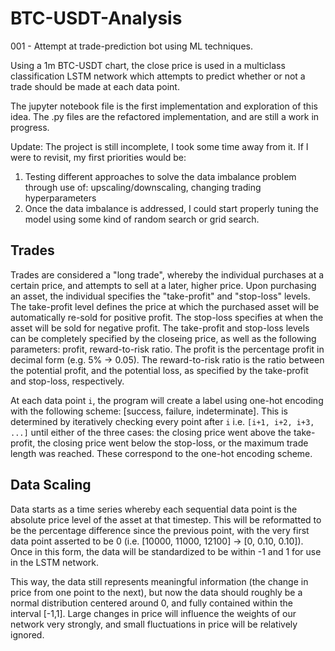 # BTC-USDT-Analysis
001 - Attempt at trade-prediction bot using ML techniques.

Using a 1m BTC-USDT chart, the close price is used in a multiclass classification LSTM network which attempts to predict whether or not a trade should be made at each data point. 

The jupyter notebook file is the first implementation and exploration of this idea. The .py files are the refactored implementation, and are still a work in progress.

Update: The project is still incomplete, I took some time away from it. If I were to revisit, my first priorities would be:
  1) Testing different approaches to solve the data imbalance problem through use of: upscaling/downscaling, changing trading hyperparameters
  2) Once the data imbalance is addressed, I could start properly tuning the model using some kind of random search or grid search.

## Trades
Trades are considered a "long trade", whereby the individual purchases at a certain price, and attempts to sell at a later, higher price. Upon purchasing an asset, the individual specifies the "take-profit" and "stop-loss" levels. The take-profit level defines the price at which the purchased asset will be automatically re-sold for positive profit. The stop-loss specifies at when the asset will be sold for negative profit. The take-profit and stop-loss levels can be completely specified by the closeing price, as well as the following parameters: profit, reward-to-risk ratio. The profit is the percentage profit in decimal form (e.g. 5% -> 0.05). The reward-to-risk ratio is the ratio between the potential profit, and the potential loss, as specified by the take-profit and stop-loss, respectively.

At each data point `i`, the program will create a label using one-hot encoding with the following scheme: [success, failure, indeterminate]. This is determined by iteratively checking every point after `i` i.e. `[i+1, i+2, i+3, ...]` until either of the three cases: the closing price went above the take-profit, the closing price went below the stop-loss, or the maximum trade length was reached. These correspond to the one-hot encoding scheme.

## Data Scaling
Data starts as a time series whereby each sequential data point is the absolute price level of the asset at that timestep. This will be reformatted to be the percentage difference since the previous point, with the very first data point asserted to be 0 (i.e. [10000, 11000, 12100] -> [0, 0.10, 0.10]). Once in this form, the data will be standardized to be within -1 and 1 for use in the LSTM network. 

This way, the data still represents meaningful information (the change in price from one point to the next), but now the data should roughly be a normal distribution centered around 0, and fully contained within the interval [-1,1]. Large changes in price will influence the weights of our network very strongly, and small fluctuations in price will be relatively ignored.

